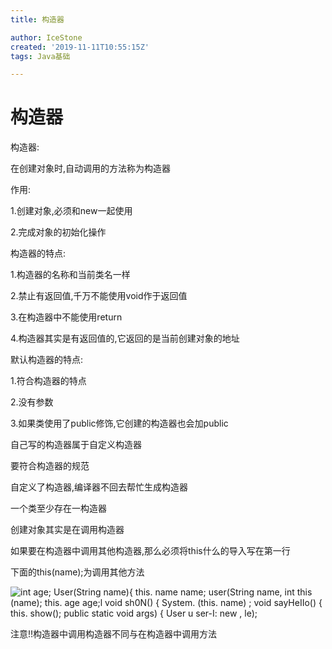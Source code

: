 ```yaml
---
title: 构造器

author: IceStone
created: '2019-11-11T10:55:15Z'
tags: Java基础

---
```


# 构造器

构造器:

在创建对象时,自动调用的方法称为构造器

作用:

1.创建对象,必须和new一起使用

2.完成对象的初始化操作

构造器的特点:

1.构造器的名称和当前类名一样

2.禁止有返回值,千万不能使用void作于返回值

3.在构造器中不能使用return

4.构造器其实是有返回值的,它返回的是当前创建对象的地址

默认构造器的特点:

1.符合构造器的特点

2.没有参数

3.如果类使用了public修饰,它创建的构造器也会加public

自己写的构造器属于自定义构造器

要符合构造器的规范

自定义了构造器,编译器不回去帮忙生成构造器

一个类至少存在一构造器

创建对象其实是在调用构造器

 
如果要在构造器中调用其他构造器,那么必须将this什么的导入写在第一行

下面的this(name);为调用其他方法

![int age; 
User(String name){ 
this. name name; 
user(String name, int 
this (name); 
this. age age;l 
void sh0N() { 
System. (this. name) ; 
void sayHeIIo() { 
this. show(); 
public static void args) { 
User u ser-I: new , le); ](images/073cbd2a-51f6-4c33-b9d4-fb8b71f898df.png) 

注意!!构造器中调用构造器不同与在构造器中调用方法

